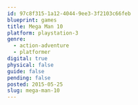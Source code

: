 ```yaml
---
id: 97c8f315-1a12-4044-9ee3-3f2103c66feb
blueprint: games
title: Mega Man 10
platform: playstation-3
genre:
  - action-adventure
  - platformer
digital: true
physical: false
guide: false
pending: false
posted: 2015-05-25
slug: mega-man-10
---
```


